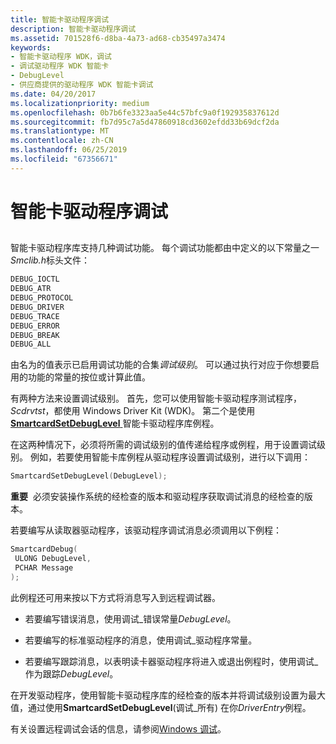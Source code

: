 ```yaml
---
title: 智能卡驱动程序调试
description: 智能卡驱动程序调试
ms.assetid: 701528f6-d8ba-4a73-ad68-cb35497a3474
keywords:
- 智能卡驱动程序 WDK，调试
- 调试驱动程序 WDK 智能卡
- DebugLevel
- 供应商提供的驱动程序 WDK 智能卡调试
ms.date: 04/20/2017
ms.localizationpriority: medium
ms.openlocfilehash: 0b7b6fe3323aa5e44c57bfc9a0f192935837612d
ms.sourcegitcommit: fb7d95c7a5d47860918cd3602efdd33b69dcf2da
ms.translationtype: MT
ms.contentlocale: zh-CN
ms.lasthandoff: 06/25/2019
ms.locfileid: "67356671"
---
```

# <a name="smart-card-driver-debugging"></a>智能卡驱动程序调试


## <span id="_ntovr_smart_card_driver_debugging"></span><span id="_NTOVR_SMART_CARD_DRIVER_DEBUGGING"></span>


智能卡驱动程序库支持几种调试功能。 每个调试功能都由中定义的以下常量之一*Smclib.h*标头文件：

```cpp
DEBUG_IOCTL
DEBUG_ATR
DEBUG_PROTOCOL
DEBUG_DRIVER
DEBUG_TRACE
DEBUG_ERROR
DEBUG_BREAK
DEBUG_ALL
```

由名为的值表示已启用调试功能的合集*调试级别*。 可以通过执行对应于你想要启用的功能的常量的按位或计算此值。

有两种方法来设置调试级别。 首先，您可以使用智能卡驱动程序测试程序， *Scdrvtst*，都使用 Windows Driver Kit (WDK)。 第二个是使用[ **SmartcardSetDebugLevel** ](https://docs.microsoft.com/previous-versions/ff548960(v=vs.85))智能卡驱动程序库例程。

在这两种情况下，必须将所需的调试级别的值传递给程序或例程，用于设置调试级别。 例如，若要使用智能卡库例程从驱动程序设置调试级别，进行以下调用：

```cpp
SmartcardSetDebugLevel(DebugLevel);
```

**重要**  必须安装操作系统的经检查的版本和驱动程序获取调试消息的经检查的版本。

 

若要编写从读取器驱动程序，该驱动程序调试消息必须调用以下例程：

```cpp
SmartcardDebug(
 ULONG DebugLevel,
 PCHAR Message
);
```

此例程还可用来按以下方式将消息写入到远程调试器。

-   若要编写错误消息，使用调试\_错误常量*DebugLevel*。

-   若要编写的标准驱动程序的消息，使用调试\_驱动程序常量。

-   若要编写跟踪消息，以表明读卡器驱动程序将进入或退出例程时，使用调试\_作为跟踪*DebugLevel*。

在开发驱动程序，使用智能卡驱动程序库的经检查的版本并将调试级别设置为最大值，通过使用**SmartcardSetDebugLevel**(调试\_所有) 在你*DriverEntry*例程。

有关设置远程调试会话的信息，请参阅[Windows 调试](https://docs.microsoft.com/windows-hardware/drivers/debugger/index)。

 

 





